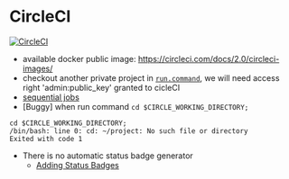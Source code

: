 # CircleCI
 [![CircleCI](https://circleci.com/gh/davidkhala/ci-cd-utils/tree/master.svg?style=svg)](https://circleci.com/gh/davidkhala/ci-cd-utils/tree/master)
- available docker public image: https://circleci.com/docs/2.0/circleci-images/
- checkout another private project in [`run.command`](https://circleci.com/docs/2.0/gh-bb-integration/#enable-your-project-to-check-out-additional-private-repositories), we will need access right 'admin:public_key' granted to cicleCI
- [sequential jobs](https://circleci.com/docs/2.0/workflows/#sequential-job-execution-example)
- [Buggy] when run command  `cd $CIRCLE_WORKING_DIRECTORY; `
```
cd $CIRCLE_WORKING_DIRECTORY; 
/bin/bash: line 0: cd: ~/project: No such file or directory
Exited with code 1
```
- There is no automatic status badge generator
    - [Adding Status Badges](https://circleci.com/docs/2.0/status-badges/)

